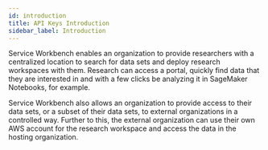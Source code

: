 ```yaml
---
id: introduction
title: API Keys Introduction
sidebar_label: Introduction
---
```


Service Workbench enables an organization to provide researchers with a centralized location to search for data sets and deploy research workspaces with them. Research can access a portal, quickly find data that they are interested in and with a few clicks be analyzing it in SageMaker Notebooks, for example.

Service Workbench also allows an organization to provide access to their data sets, or a subset of their data sets, to external organizations in a controlled way. Further to this, the external organization can use their own AWS account for the research workspace and access the data in the hosting organization.
